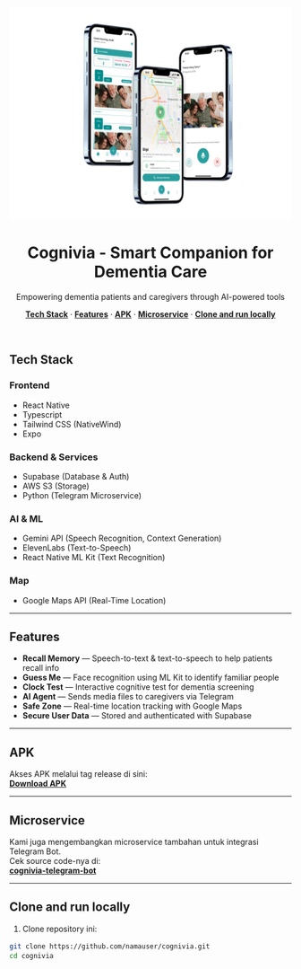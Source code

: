 <img alt="Cognivia - AI & OCR Based Mobile Applocation for Dementia Sufferers" src="./assets/images/readme.png" />

<h1 align="center">Cognivia - Smart Companion for Dementia Care</h1> 

<p align="center">
  Empowering dementia patients and caregivers through AI-powered tools
</p>

<p align="center">
  <a href="#tech-stack"><strong>Tech Stack</strong></a> ·
  <a href="#features"><strong>Features</strong></a> ·
  <a href="#apk"><strong>APK</strong></a> ·
  <a href="#microservice"><strong>Microservice</strong></a> ·
  <a href="#clone-and-run-locally"><strong>Clone and run locally</strong></a>
</p>

<br/>

## Tech Stack

### Frontend
- React Native
- Typescript
- Tailwind CSS (NativeWind)
- Expo

### Backend & Services
- Supabase (Database & Auth)
- AWS S3 (Storage)
- Python (Telegram Microservice)

### AI & ML
- Gemini API (Speech Recognition, Context Generation)
- ElevenLabs (Text-to-Speech)
- React Native ML Kit (Text Recognition)

### Map
- Google Maps API (Real-Time Location)

---

## Features

- **Recall Memory** — Speech-to-text & text-to-speech to help patients recall info
- **Guess Me** — Face recognition using ML Kit to identify familiar people
- **Clock Test** — Interactive cognitive test for dementia screening
- **AI Agent** — Sends media files to caregivers via Telegram
- **Safe Zone** — Real-time location tracking with Google Maps
- **Secure User Data** — Stored and authenticated with Supabase

---

## APK

Akses APK melalui tag release di sini:  
**[Download APK](https://expo.dev/artifacts/eas/wYPe9XB8pv98C6oNaHouw8.apk)**

---

## Microservice

Kami juga mengembangkan microservice tambahan untuk integrasi Telegram Bot.  
Cek source code-nya di:  
**[cognivia-telegram-bot](https://github.com/valuin/cognivia-telegram-bot)**

---

## Clone and run locally

1. Clone repository ini:

```bash
git clone https://github.com/namauser/cognivia.git
cd cognivia
